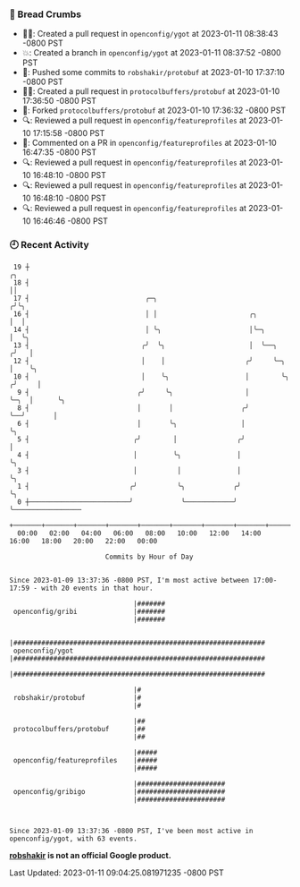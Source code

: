 ### 🍞 Bread Crumbs

 * ✍🏼: Created a pull request in `openconfig/ygot` at 2023-01-11 08:38:43 -0800 PST
 * 💥: Created a branch in `openconfig/ygot` at 2023-01-11 08:37:52 -0800 PST
 * 🚢: Pushed some commits to `robshakir/protobuf` at 2023-01-10 17:37:10 -0800 PST
 * ✍🏼: Created a pull request in `protocolbuffers/protobuf` at 2023-01-10 17:36:50 -0800 PST
 * 🍴: Forked `protocolbuffers/protobuf` at 2023-01-10 17:36:32 -0800 PST
 * 🔍: Reviewed a pull request in  `openconfig/featureprofiles` at 2023-01-10 17:15:58 -0800 PST
 * 💬: Commented on a PR in  `openconfig/featureprofiles` at 2023-01-10 16:47:35 -0800 PST
 * 🔍: Reviewed a pull request in  `openconfig/featureprofiles` at 2023-01-10 16:48:10 -0800 PST
 * 🔍: Reviewed a pull request in  `openconfig/featureprofiles` at 2023-01-10 16:48:10 -0800 PST
 * 🔍: Reviewed a pull request in  `openconfig/featureprofiles` at 2023-01-10 16:46:46 -0800 PST

### 🕘 Recent Activity
```
 19 ┼                                                                        ╭╮
 18 ┤                                                                        ││
 17 ┤                             ╭─╮                                       ╭╯╰╮
 16 ┤                             │ │                       ╭╮              │  │
 14 ┤                             │ ╰╮                      │╰─╮            │  ╰╮
 13 ┤                            ╭╯  ╰╮                     │  ╰──╮        ╭╯   │
 12 ┤                            │    │                    ╭╯     ╰─╮      │    ╰╮
 10 ┤                            │    ╰╮                   │        ╰╮    ╭╯     │
  9 ┤                           ╭╯     ╰╮                  │         ╰─╮  │      ╰╮
  8 ┤                           │       │                 ╭╯           ╰──╯       │
  6 ┤                           │       ╰╮                │                       ╰╮
  5 ┤                          ╭╯        │               ╭╯                        │
  4 ┤                          │         ╰╮              │                         ╰╮
  3 ┤                          │          │              │                          ╰╮
  1 ┤                         ╭╯          ╰╮            ╭╯                           ╰╮
  0 ┼─────────────────────────╯            ╰────────────╯                             ╰─────────────────
    +───────+───────+───────+───────+───────+───────+───────+───────+───────+───────+───────+───────+────
  00:00   02:00   04:00   06:00   08:00   10:00   12:00   14:00   16:00   18:00   20:00   22:00   00:00   

						Commits by Hour of Day


Since 2023-01-09 13:37:36 -0800 PST, I'm most active between 17:00-17:59 - with 20 events in that hour.

```



```
                               |#######
 openconfig/gribi              |#######
                               |#######

                               |###############################################################
 openconfig/ygot               |###############################################################
                               |###############################################################

                               |#
 robshakir/protobuf            |#
                               |#

                               |##
 protocolbuffers/protobuf      |##
                               |##

                               |#####
 openconfig/featureprofiles    |#####
                               |#####

                               |######################
 openconfig/gribigo            |######################
                               |######################



Since 2023-01-09 13:37:36 -0800 PST, I've been most active in openconfig/ygot, with 63 events.

```
**[robshakir](mailto:robjs@google.com) is not an official Google product.**  


Last Updated: 2023-01-11 09:04:25.081971235 -0800 PST
